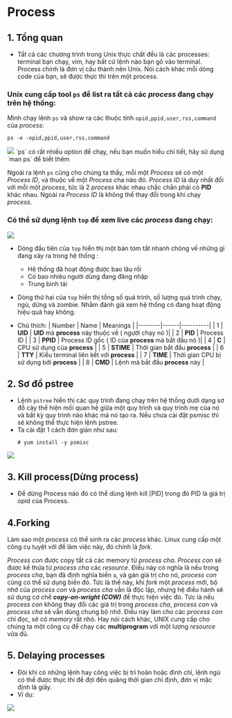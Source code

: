 # Process

## 1. Tổng quan

- Tất cả các chương trình trong Unix thực chất đều là các processes: terminal bạn chạy, vim, hay bất cứ lệnh nào bạn gõ vào terminal. Process chính là đơn vị cấu thành nên Unix. Nói cách khác mỗi dòng code của bạn, sẽ được thực thi trên một process.

### Unix cung cấp tool `ps` để list ra tất cả các *process* đang chạy trên hệ thống:

Mình chạy lênh `ps` và show ra các thuộc tính `opid,ppid,user,rss,command` của *process*:

`ps -e -opid,ppid,user,rss,command`

<img src = "https://i.imgur.com/jzdZeSh.png">
`ps` có rất nhiều option để chạy, nếu bạn muốn hiểu chỉ tiết, hãy sử dụng `man ps` để biết thêm

Ngoài ra lệnh `ps` cũng cho chúng ta thấy, mỗi một *Process* sẽ có một *Process ID*, và thuộc về một *Process* cha nào đó. *Process ID* là duy nhất đối với mỗi một *process*, tức là 2 *process* khác nhau chắc chắn phải có **PID** khác nhau. Ngoài ra *Process ID* là không thể thay đổi trong khi chạy *process*.

### Có thể sử dụng lệnh `top` để xem **live** các *process* đang chạy:

<img src = "https://i.imgur.com/iqZ9nbA.png">

- Dòng đầu tiên của `top` hiển thị một bản tóm tắt nhanh chóng về những gì đang xảy ra trong hệ thống :
    - Hệ thống đã hoạt động được bao lâu rồi
    - Có bao nhiêu người dùng đang đăng nhập
    - Trung bình tải

- Dòng thứ hai của `top` hiển thị tổng số quá trình, số lượng quá trình chạy, ngủ, dừng và zombie. Nhằm đánh giá xem hệ thống có đang hoạt động hiệu quả hay không.

- Chú thích:
    | Number | Name | Meanings |
    |--------|------|----------|
    | 1 | **UID** | **UID** mà **process** này thuộc về ( người chạy nó )|
    | 2 | **PID** | Process ID |
    | 3 | **PPID** | Process ID gốc ( ID của **process** mà bắt đầu nó )|
    | 4 | **C** | CPU sử dụng của **process** |
    | 5 | **STIME** | Thời gian bắt đầu **process** |
    | 6 | **TTY** | Kiểu terminal liên kết với **process** |
    | 7 | **TIME** | Thời gian CPU bị sử dụng bởi **process** |
    | 8 | **CMD** | Lệnh mà bắt đầu **process** này |

## 2. Sơ đồ pstree
- Lệnh `pstree` hiển thị các quy trình đang chạy trên hệ thống dưới dạng sơ đồ cây thể hiện mối quan hệ giữa một quy trình và quy trình mẹ của nó và bất kỳ quy trình nào khác mà nó tạo ra.
Nếu chưa cài đặt psmisc thì sẽ không thể thực hiện lệnh pstree.
- Ta cài đặt 1 cách đơn giản như sau:
    ```
    # yum install -y psmisc
    ```
<img src=https://image.prntscr.com/image/jnAf0OVZRo2yAEsbywknfw.png>

## 3. Kill process(Dừng process)
- Để dừng Process nào đó có thể dùng lệnh kill [PID] trong đó PID là giá trị opid của Process.

## 4.Forking
Làm sao một *process* có thể sinh ra các *process* khác. Linux cung cấp một công cụ tuyệt vời để làm việc này, đó chính là *fork*.

*Process con* được copy tất cả các memory từ *process cha*.
*Process con* sẽ được kế thứa từ *process cha* các *resource*. Điều này có nghĩa là nếu trong *process cha*, bạn đã định nghĩa biến `a`, và gán giá trị cho nó, *process con* cũng có thể sử dụng biến đó.
Tức là thế này, khi *fork* một *process* mới, bộ nhớ của *process con* và *process cha* vẫn là độc lập, nhưng hệ điều hành sẽ sử dụng cơ chế ***copy-on-wright (COW)*** để thực hiện việc đó. Tức là nếu *process con* không thay đổi các giá trị trong *process cha*, *process con* và *process cha* sẽ vẫn dùng chung bộ nhớ. Điều này làm cho các *process con* chỉ đọc, sẽ có *memory* rất nhỏ. Hay nói cách khác, UNIX cung cấp cho chúng ta một công cụ để chạy các **multiprogram** với một lượng *resource* vửa đủ.

## 5. Delaying processes
- Đôi khi có những lệnh hay công việc bị trì hoãn hoặc đình chỉ, lệnh ngủ có thể được thực thi để đợi đến quãng thời gian chỉ định, đơn vị mặc định là giây.
- Ví dụ:
<img src=https://image.prntscr.com/image/GTdau5QvRPS9TwyYtcggOQ.png>



